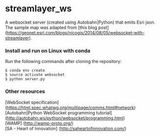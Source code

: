 # streamlayer_ws
A websocket server (created using Autobahn|Python) that emits Esri json.
The sample map was adapted from [this blog post] (https://geonet.esri.com/blogs/nicogis/2014/08/05/websocket-with-streamlayer).

### Install and run on Linux with conda
Run the following commands after cloning the repository:
```shell
$ conda env create
$ source activate websocket
$ python server.py
```

### Other resources
[WebSocket specification] (https://html.spec.whatwg.org/multipage/comms.html#network)  
[Autobahn|Python WebSocket programming tutorial] (http://autobahn.ws/python/websocket/programming.html)  
[WAMP] (http://wamp-proto.org/)  
[SA - Heart of Innovation] (http://saheartofinnovation.com/)  
